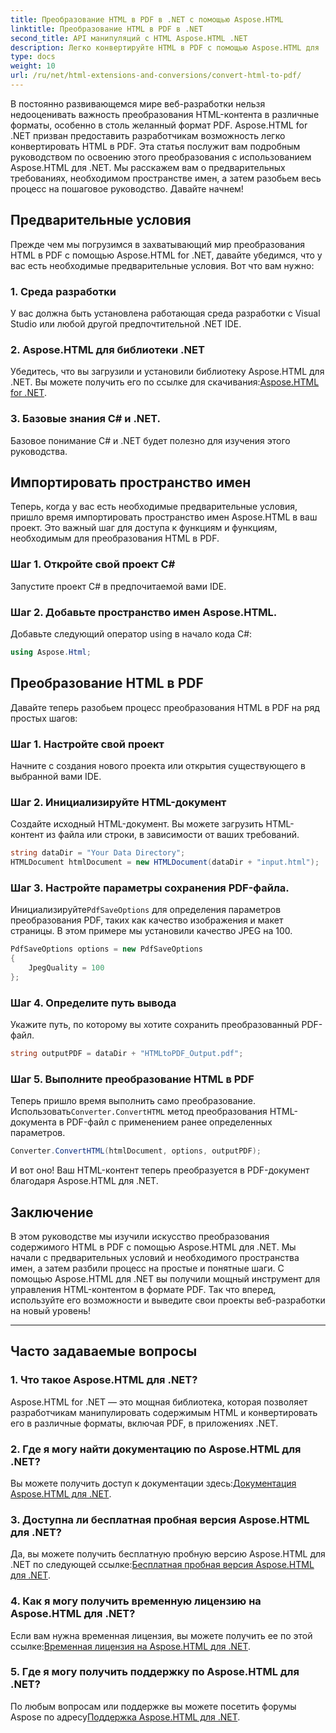 ```yaml
---
title: Преобразование HTML в PDF в .NET с помощью Aspose.HTML
linktitle: Преобразование HTML в PDF в .NET
second_title: API манипуляций с HTML Aspose.HTML .NET
description: Легко конвертируйте HTML в PDF с помощью Aspose.HTML для .NET. Следуйте нашему пошаговому руководству и раскройте возможности преобразования HTML в PDF.
type: docs
weight: 10
url: /ru/net/html-extensions-and-conversions/convert-html-to-pdf/
---
```


В постоянно развивающемся мире веб-разработки нельзя недооценивать важность преобразования HTML-контента в различные форматы, особенно в столь желанный формат PDF. Aspose.HTML for .NET призван предоставить разработчикам возможность легко конвертировать HTML в PDF. Эта статья послужит вам подробным руководством по освоению этого преобразования с использованием Aspose.HTML для .NET. Мы расскажем вам о предварительных требованиях, необходимом пространстве имен, а затем разобьем весь процесс на пошаговое руководство. Давайте начнем!

## Предварительные условия

Прежде чем мы погрузимся в захватывающий мир преобразования HTML в PDF с помощью Aspose.HTML for .NET, давайте убедимся, что у вас есть необходимые предварительные условия. Вот что вам нужно:

### 1. Среда разработки

У вас должна быть установлена работающая среда разработки с Visual Studio или любой другой предпочтительной .NET IDE.

### 2. Aspose.HTML для библиотеки .NET

Убедитесь, что вы загрузили и установили библиотеку Aspose.HTML для .NET. Вы можете получить его по ссылке для скачивания:[Aspose.HTML for .NET](https://releases.aspose.com/html/net/).

### 3. Базовые знания C# и .NET.

Базовое понимание C# и .NET будет полезно для изучения этого руководства.

## Импортировать пространство имен

Теперь, когда у вас есть необходимые предварительные условия, пришло время импортировать пространство имен Aspose.HTML в ваш проект. Это важный шаг для доступа к функциям и функциям, необходимым для преобразования HTML в PDF.

### Шаг 1. Откройте свой проект C#

Запустите проект C# в предпочитаемой вами IDE.

### Шаг 2. Добавьте пространство имен Aspose.HTML.

Добавьте следующий оператор using в начало кода C#:

```csharp
using Aspose.Html;
```

## Преобразование HTML в PDF

Давайте теперь разобьем процесс преобразования HTML в PDF на ряд простых шагов:

### Шаг 1. Настройте свой проект

Начните с создания нового проекта или открытия существующего в выбранной вами IDE.

### Шаг 2. Инициализируйте HTML-документ

Создайте исходный HTML-документ. Вы можете загрузить HTML-контент из файла или строки, в зависимости от ваших требований.

```csharp
string dataDir = "Your Data Directory";
HTMLDocument htmlDocument = new HTMLDocument(dataDir + "input.html");
```

### Шаг 3. Настройте параметры сохранения PDF-файла.

 Инициализируйте`PdfSaveOptions` для определения параметров преобразования PDF, таких как качество изображения и макет страницы. В этом примере мы установили качество JPEG на 100.

```csharp
PdfSaveOptions options = new PdfSaveOptions
{
    JpegQuality = 100
};
```

### Шаг 4. Определите путь вывода

Укажите путь, по которому вы хотите сохранить преобразованный PDF-файл.

```csharp
string outputPDF = dataDir + "HTMLtoPDF_Output.pdf";
```

### Шаг 5. Выполните преобразование HTML в PDF

 Теперь пришло время выполнить само преобразование. Использовать`Converter.ConvertHTML` метод преобразования HTML-документа в PDF-файл с применением ранее определенных параметров.

```csharp
Converter.ConvertHTML(htmlDocument, options, outputPDF);
```

И вот оно! Ваш HTML-контент теперь преобразуется в PDF-документ благодаря Aspose.HTML для .NET.

## Заключение

В этом руководстве мы изучили искусство преобразования содержимого HTML в PDF с помощью Aspose.HTML для .NET. Мы начали с предварительных условий и необходимого пространства имен, а затем разбили процесс на простые и понятные шаги. С помощью Aspose.HTML для .NET вы получили мощный инструмент для управления HTML-контентом в формате PDF. Так что вперед, используйте его возможности и выведите свои проекты веб-разработки на новый уровень!

---

## Часто задаваемые вопросы

### 1. Что такое Aspose.HTML для .NET?

Aspose.HTML for .NET — это мощная библиотека, которая позволяет разработчикам манипулировать содержимым HTML и конвертировать его в различные форматы, включая PDF, в приложениях .NET.

### 2. Где я могу найти документацию по Aspose.HTML для .NET?

 Вы можете получить доступ к документации здесь:[Документация Aspose.HTML для .NET](https://reference.aspose.com/html/net/).

### 3. Доступна ли бесплатная пробная версия Aspose.HTML для .NET?

 Да, вы можете получить бесплатную пробную версию Aspose.HTML для .NET по следующей ссылке:[Бесплатная пробная версия Aspose.HTML для .NET](https://releases.aspose.com/).

### 4. Как я могу получить временную лицензию на Aspose.HTML для .NET?

Если вам нужна временная лицензия, вы можете получить ее по этой ссылке:[Временная лицензия на Aspose.HTML для .NET](https://purchase.aspose.com/temporary-license/).

### 5. Где я могу получить поддержку по Aspose.HTML для .NET?

 По любым вопросам или поддержке вы можете посетить форумы Aspose по адресу[Поддержка Aspose.HTML для .NET](https://forum.aspose.com/).